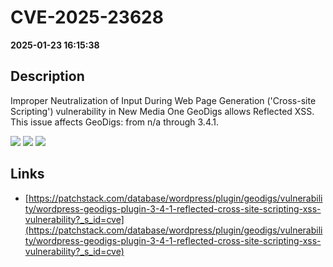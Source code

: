 # CVE-2025-23628

**2025-01-23 16:15:38**

## Description
Improper Neutralization of Input During Web Page Generation ('Cross-site Scripting') vulnerability in New Media One GeoDigs allows Reflected XSS. This issue affects GeoDigs: from n/a through 3.4.1.

![](https://img.shields.io/static/v1?label=Score&message=7.1&color=red)
![](https://img.shields.io/static/v1?label=Severity&message=HIGH&color=red)
![](https://img.shields.io/static/v1?label=CWE&message=XSS&color=green)

## Links
- [https://patchstack.com/database/wordpress/plugin/geodigs/vulnerability/wordpress-geodigs-plugin-3-4-1-reflected-cross-site-scripting-xss-vulnerability?_s_id=cve](https://patchstack.com/database/wordpress/plugin/geodigs/vulnerability/wordpress-geodigs-plugin-3-4-1-reflected-cross-site-scripting-xss-vulnerability?_s_id=cve)
